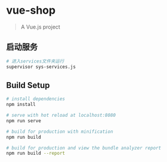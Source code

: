 # vue-shop

> A Vue.js project

## 启动服务

``` bash
# 进入services文件夹运行
supervisor sys-services.js
```

## Build Setup

``` bash
# install dependencies
npm install

# serve with hot reload at localhost:8080
npm run serve

# build for production with minification
npm run build

# build for production and view the bundle analyzer report
npm run build --report
```

